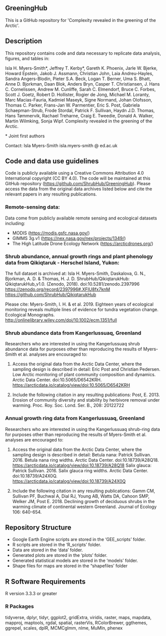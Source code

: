 ## GreeningHub
This is a GitHub repository for 'Complexity revealed in the greening of the Arctic'.

## Description

This repository contains code and data necessary to replicate data analysis, figures, and tables in:

Isla H. Myers-Smith*, Jeffrey T. Kerby*, Gareth K. Phoenix, Jarle W. Bjerke, Howard Epstein, Jakob J. Assmann, Christian John, Laia Andreu-Hayles, Sandra Angers-Blodin, Pieter S.A. Beck, Logan T. Berner, Uma S. Bhatt, Anne D. Bjorkman, Daan Blok, Anders Bryn, Casper T. Christiansen, J. Hans C. Cornelissen, Andrew M. Cunliffe, Sarah C. Elmendorf, Bruce C. Forbes, Scott J. Goetz, Robert D. Hollister, Rogier de Jong, Michael M. Loranty, Marc Macias-Fauria, Kadmiel Maseyk, Signe Normand, Johan Olofsson, Thomas C. Parker, Frans-Jan W. Parmentier, Eric S. Post, Gabriela Schaepman-Strub, Frode Stordal, Patrick F. Sullivan, Haydn J.D. Thomas, Hans Tømmervik, Rachael Treharne, Craig E. Tweedie, Donald A. Walker, Martin Wilmking, Sonja Wipf. Complexity revealed in the greening of the Arctic.

<nowiki>*</nowiki> Joint first authors

Contact: Isla Myers-Smith isla.myers-smith @ ed.ac.uk


## Code and data use guidelines

Code is publicly available using a Creative Commons Attribution 4.0 International copyright (CC BY 4.0).  The code will be maintained at this GitHub repository (https://github.com/ShrubHub/GreeningHub).  Please access the data from the original data archives listed below and cite the relevant papers in any resulting publications.


### Remote-sensing data:

Data come from publicly available remote sensing and ecological datasets including:
- MODIS (https://modis.gsfc.nasa.gov/)
- GIMMS 3g.v1 (https://nex.nasa.gov/nex/projects/1349/)
- The High Latitude Drone Ecology Network (https://arcticdrones.org/)

### Shrub abundance, annual growth rings and plant phenology data from Qikiqtaruk - Herschel Island, Yukon:

The full dataset is archived at:
Isla H. Myers-Smith, Daskalova, G. N., Bjorkman, A. D. & Thomas, H. J. D. ShrubHub/QikiqtarukHub: QikiqtarukHub_v1.0. (Zenodo, 2018). doi:10.5281/zenodo.2397996
https://zenodo.org/record/2397996#.XFIU8fx7knM
https://github.com/ShrubHub/QikiqtarukHub

Please cite: 
Myers-Smith, I. H. & et al. 2019. Eighteen years of ecological monitoring reveals multiple lines of evidence for tundra vegetation change. Ecological Monographs. http://onlinelibrary.wiley.com/doi/10.1002/ecm.1351/full

### Shrub abundance data from Kangerlussuaq, Greenland

Researchers who are interested in using the Kangerlussuaq shrub abundance data for purposes other than reproducing the results of Myers-Smith et al. analyses are encouraged to:

1. Access the original data from the Arctic Data Center, where the sampling design is described in detail:
Eric Post and Christian Pedersen. Low Arctic monitoring of plant community composition and dynamics. Arctic Data Center. doi:10.5065/D6542KRH. https://arcticdata.io/catalog/view/doi:10.5065/D6542KRH

2. Include the following citation in any resulting publications: 
Post, E.  2013.  Erosion of community diversity and stability by herbivore removal under warming.  Proc. Roy. Soc. Lond. Ser. B., 208: 20122722

### Annual growth ring data from Kangerlussuaq, Greenland

Researchers who are interested in using the Kangerlussuaq shrub-ring data for purposes other than reproducing the results of Myers-Smith et al. analyses are encouraged to:

1. Access the original data from the Arctic Data Center, where the sampling design is described in detail:
Betula nana: Patrick Sullivan. 2016. Betula nana ring widths. Arctic Data Center. doi:10.18739/A28Q18. https://arcticdata.io/catalog/view/doi:10.18739/A28Q18
Salix glauca: Patrick Sullivan. 2016. Salix glauca ring widths. Arctic Data Center. doi:10.18739/A24X0Q. https://arcticdata.io/catalog/view/doi:10.18739/A24X0Q

2. Include the following citation in any resulting publications: 
Gamm CM, Sullivan PF, Buchwal A, Dial RJ, Young AB, Watts DA, Cahoon SMP, Welker JM, Post E. 2018. Declining growth of deciduous shrubs in the warming climate of continental western Greenland. Journal of Ecology 106: 640-654.


## Repository Structure

- Google Earth Engine scripts are stored in the ‘GEE_scripts’ folder.
- R scripts are stored in the ‘R_scripts’ folder.
- Data are stored in the ‘data’ folder.
- Generated plots are stored in the ‘plots’ folder.
- Generated statistical models are stored in the ‘models’ folder.
- Shape files for maps are stored in the “shapefiles’ folder


## R Software Requirements

R version 3.3.3 or greater

### R Packages

tidyverse, dplyr, tidyr, ggplot2, gridExtra, viridis, raster, maps, mapdata, mapproj, maptools, rgdal, spatial, rasterVis, RColorBrewer, ggthemes, ggrepel, scales, dplR, MCMCglmm, nlme, MuMIn, phenex
